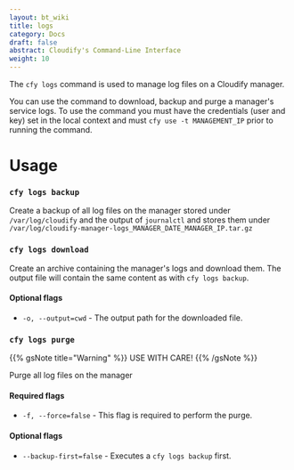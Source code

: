 ```yaml
---
layout: bt_wiki
title: logs
category: Docs
draft: false
abstract: Cloudify's Command-Line Interface
weight: 10
---
```


The `cfy logs` command is used to manage log files on a Cloudify manager.

You can use the command to download, backup and purge a manager's service logs.
To use the command you must have the credentials (user and key) set in the local context and must `cfy use -t MANAGEMENT_IP` prior to running the command.


# Usage

### `cfy logs backup`

Create a backup of all log files on the manager stored under `/var/log/cloudify` and the output of `journalctl` and stores them under `/var/log/cloudify-manager-logs_MANAGER_DATE_MANAGER_IP.tar.gz`


### `cfy logs download` 

Create an archive containing the manager's logs and download them. The output file will contain the same content as with `cfy logs backup`.

#### Optional flags

* `-o, --output=cwd` - The output path for the downloaded file.


### `cfy logs purge`

{{% gsNote title="Warning" %}}
USE WITH CARE!
{{% /gsNote %}}

Purge all log files on the manager

#### Required flags

* `-f, --force=false` - This flag is required to perform the purge.

#### Optional flags

* `--backup-first=false` - Executes a `cfy logs backup` first.